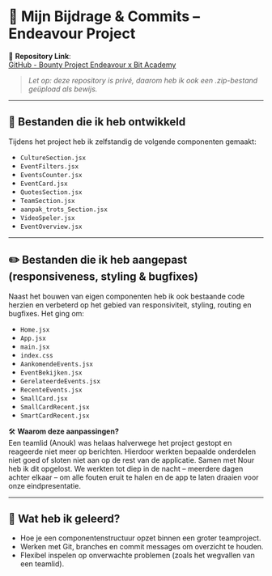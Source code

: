 
# 📌 Mijn Bijdrage & Commits – Endeavour Project

🔗 **Repository Link**:  
[GitHub - Bounty Project Endeavour x Bit Academy](https://github.com/Bit-Academy-Students/Bounty-project-endeavour-x-bit-academy.git)  
> *Let op: deze repository is privé, daarom heb ik ook een .zip-bestand geüpload als bewijs.*

---

## 📂 Bestanden die ik heb ontwikkeld

Tijdens het project heb ik zelfstandig de volgende componenten gemaakt:

- `CultureSection.jsx`
- `EventFilters.jsx`
- `EventsCounter.jsx`
- `EventCard.jsx`
- `QuotesSection.jsx`
- `TeamSection.jsx`
- `aanpak_trots_Section.jsx`
- `VideoSpeler.jsx`
- `EventOverview.jsx`

---

## ✏️ Bestanden die ik heb aangepast (responsiveness, styling & bugfixes)

Naast het bouwen van eigen componenten heb ik ook bestaande code herzien en verbeterd op het gebied van responsiviteit, styling, routing en bugfixes. Het ging om:

- `Home.jsx`
- `App.jsx`
- `main.jsx`
- `index.css`
- `AankomendeEvents.jsx`
- `EventBekijken.jsx`
- `GerelateerdeEvents.jsx`
- `RecenteEvents.jsx`
- `SmallCard.jsx`
- `SmallCardRecent.jsx`
- `SmartCardRecent.jsx`

🛠️ **Waarom deze aanpassingen?**  
Een teamlid (Anouk) was helaas halverwege het project gestopt en reageerde niet meer op berichten. Hierdoor werkten bepaalde onderdelen niet goed of sloten niet aan op de rest van de applicatie. Samen met Nour heb ik dit opgelost. We werkten tot diep in de nacht – meerdere dagen achter elkaar – om alle fouten eruit te halen en de app te laten draaien voor onze eindpresentatie.

---

## 🧠 Wat heb ik geleerd?

- Hoe je een componentenstructuur opzet binnen een groter teamproject.
- Werken met Git, branches en commit messages om overzicht te houden.
- Flexibel inspelen op onverwachte problemen (zoals het wegvallen van een teamlid).
